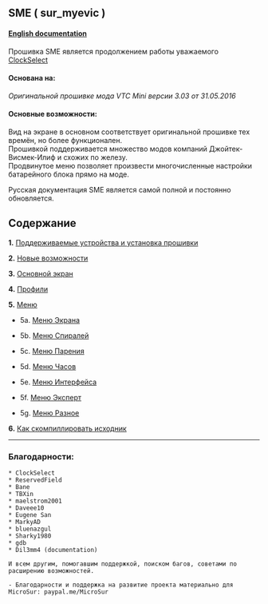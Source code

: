 ## **SME ( sur_myevic )**

#### [English documentation](https://github.com/MicroSur/sur_myevic/blob/master/README.md)

Прошивка SME является продолжением работы уважаемого [ClockSelect](https://github.com/ClockSelect/myevic/blob/master/src)

#### Основана на:
*Оригинальной прошивке мода VTC Mini версии 3.03 от 31.05.2016*

#### Основные возможности:
Вид на экране в основном соответствует оригинальной прошивке тех времён, но более функционален.  
Прошивкой поддерживается множество модов компаний Джойтек-Висмек-Илиф и схожих по железу.  
Продвинутое меню позволяет произвести многочисленные настройки батарейного блока прямо на моде.  

Русская документация SME является самой полной и постоянно обновляется.

## Содержание
   __1.__ [Поддерживаемые устройства и установка прошивки](https://github.com/MicroSur/sur_myevic/blob/master/git_doc_ru/usageandcompatibility_ru.md)
   
   __2.__ [Новые возможности](https://github.com/MicroSur/sur_myevic/blob/master/git_doc_ru/behaviourchanges_ru.md)

   __3.__ [Основной экран](https://github.com/MicroSur/sur_myevic/blob/master/git_doc_ru/mainscr_ru.md)
   
   __4.__ [Профили](https://github.com/MicroSur/sur_myevic/blob/master/git_doc_ru/profiles_ru.md)

   __5.__ [Меню](https://github.com/MicroSur/sur_myevic/blob/master/git_doc_ru/menus_ru.md)
     
   - 5a. [Меню Экрана](https://github.com/MicroSur/sur_myevic/blob/master/git_doc_ru/screen_ru.md)

   - 5b. [Меню Спиралей](https://github.com/MicroSur/sur_myevic/blob/master/git_doc_ru/coils_ru.md)

   - 5c. [Меню Парения](https://github.com/MicroSur/sur_myevic/blob/master/git_doc_ru/vaping_ru.md)

   - 5d. [Меню Часов](https://github.com/MicroSur/sur_myevic/blob/master/git_doc_ru/clock_ru.md)

   - 5e. [Меню Интерфейса](https://github.com/MicroSur/sur_myevic/blob/master/git_doc_ru/interface_ru.md)
  
   - 5f. [Меню Эксперт](https://github.com/MicroSur/sur_myevic/blob/master/git_doc_ru/expert_ru.md)

   - 5g. [Меню Разное](https://github.com/MicroSur/sur_myevic/blob/master/git_doc_ru/misc_ru.md)

   __6.__ [Как скомпиллировать исходник](https://github.com/MicroSur/sur_myevic/blob/master/git_doc_ru/howtobuild_ru.md)

-----
### Благодарности:

    * ClockSelect
    * ReservedField
    * Bane
    * TBXin
    * maelstrom2001
    * Daveee10
    * Eugene San
    * MarkyAD
    * bluenazgul
    * Sharky1980
    * gdb
    * Dil3mm4 (documentation)

    И всем другим, помогавшим поддержкой, поиском багов, советами по расширению возможностей.

    - Благодарности и поддержка на развитие проекта материально для MicroSur: paypal.me/MicroSur